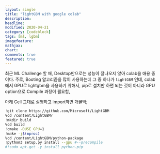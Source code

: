 ```yaml
---
layout: single
title: "lightGBM with google colab"
description:
headline:
modified: 2020-04-21
category: [codeblock]
tags: [ml, lgbm]
imagefeature:
mathjax:
chart:
comments: true
featured: true
---
```


최근 ML Challenge 할 때, Desktop만으로는 성능이 잘나오지 않아 colab을 애용 중이다. 
주로, Booting 알고리즘을 많이 사용하는데 그 중 하나가 `lightGBM` 인데, 
colab에서 GPU로 lightgbm을 사용하기 위해서, pip로 설치만 하면 되는 것이 아니라 GPU option으로 Compile 과정이 필요함, 

아래 Cell 그대로 실행하고 import하면 개꿀딱;

```bash
!git clone https://github.com/Microsoft/LightGBM
%cd /content/LightGBM/
!mkdir build
%cd build
!cmake -DUSE_GPU=1
!make -j$(nproc)
%cd /content/LightGBM/python-package
!python3 setup.py install --gpu #--precompile
#!sudo apt-get -y install python-pip
```
